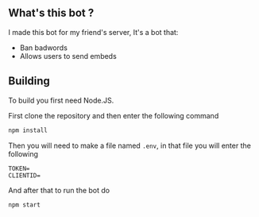 ## What's this bot ?

I made this bot for my friend's server, It's a bot that:
- Ban badwords
- Allows users to send embeds

## Building

To build you first need Node.JS.

First clone the repository and then enter the following command

```bash
npm install
```

Then you will need to make a file named ```.env```, in that file you will enter the following

```env
TOKEN=
CLIENTID=
```

And after that to run the bot do

```bash
npm start
```
